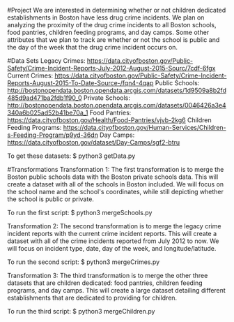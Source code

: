 #Project
We are interested in determining whether or not children dedicated establishments in Boston have less drug crime incidents. We plan on analyzing the proximity of the drug crime incidents to all Boston schools, food pantries, children feeding programs, and day camps. Some other attributes that we plan to track are whether or not the school is public and the day of the week that the drug crime incident occurs on. 

#Data Sets
Legacy Crimes: https://data.cityofboston.gov/Public-Safety/Crime-Incident-Reports-July-2012-August-2015-Sourc/7cdf-6fgx
Current Crimes: https://data.cityofboston.gov/Public-Safety/Crime-Incident-Reports-August-2015-To-Date-Source-/fqn4-4qap
Public Schools: http://bostonopendata.boston.opendata.arcgis.com/datasets/1d9509a8b2fd485d9ad471ba2fdb1f90_0
Private Schools: http://bostonopendata.boston.opendata.arcgis.com/datasets/0046426a3e4340a6b025ad52b41be70a_1
Food Pantries: https://data.cityofboston.gov/Health/Food-Pantries/vjvb-2kg6
Children Feeding Programs: https://data.cityofboston.gov/Human-Services/Children-s-Feeding-Program/p9yd-36dn
Day Camps: https://data.cityofboston.gov/dataset/Day-Camps/sgf2-btru

To get these datasets: $ python3 getData.py

#Transformations
Transformation 1: The first transformation is to merge the Boston public schools data with the Boston private schools data. This will create a dataset with all of the schools in Boston included. We will focus on the school name and the school's coordinates, while still depicting whether the school is public or private. 

To run the first script: $ python3 mergeSchools.py

Transformation 2: The second transformation is to merge the legacy crime incident reports with the current crime incident reports. This will create a dataset with all of the crime incidents reported from July 2012 to now. We will focus on incident type, date, day of the week, and longitude/latitude.

To run the second script: $ python3 mergeCrimes.py

Transformation 3: The third transformation is to merge the other three datasets that are children dedicated: food pantries, children feeding programs, and day camps. This will create a large dataset detailing different establishments that are dedicated to providing for children. 

To run the third script: $ python3 mergeChildren.py
